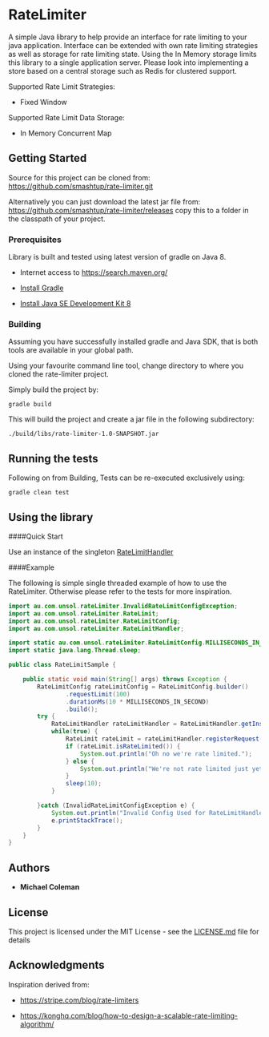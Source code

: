 # RateLimiter

A simple Java library to help provide an interface for rate limiting to your java application. Interface can be extended with
own rate limiting strategies as well as storage for rate limiting state. Using the In Memory storage limits this library to a single application server.
Please look into implementing a store based on a central storage such as Redis for clustered support.

Supported Rate Limit Strategies:

- Fixed Window

Supported Rate Limit Data Storage:

- In Memory Concurrent Map

## Getting Started

Source for this project can be cloned from: https://github.com/smashtup/rate-limiter.git

Alternatively you can just download the latest jar file from: https://github.com/smashtup/rate-limiter/releases 
copy this to a folder in the classpath of your project.

### Prerequisites

Library is built and tested using latest version of gradle on Java 8. 

* Internet access to https://search.maven.org/

* [Install Gradle](https://gradle.org/install/)

* [Install Java SE Development Kit 8](http://www.oracle.com/technetwork/java/javase/downloads/jdk8-downloads-2133151.html)


### Building

Assuming you have successfully installed gradle and Java SDK, that is both tools are available in your global path. 

Using your favourite command line tool, change directory to where you cloned the rate-limiter project.

Simply build the project by: 

```
gradle build
```

This will build the project and create a jar file in the following subdirectory:
 
```
./build/libs/rate-limiter-1.0-SNAPSHOT.jar
``` 

## Running the tests

Following on from Building, Tests can be re-executed exclusively using:

```
gradle clean test
```

## Using the library

####Quick Start

Use an instance of the singleton [RateLimitHandler]() 

####Example

The following is simple single threaded example of how to use the RateLimiter. Otherwise please refer to the tests for more inspiration.

```java
import au.com.unsol.rateLimiter.InvalidRateLimitConfigException;
import au.com.unsol.rateLimiter.RateLimit;
import au.com.unsol.rateLimiter.RateLimitConfig;
import au.com.unsol.rateLimiter.RateLimitHandler;

import static au.com.unsol.rateLimiter.RateLimitConfig.MILLISECONDS_IN_SECOND;
import static java.lang.Thread.sleep;

public class RateLimitSample {

    public static void main(String[] args) throws Exception {
        RateLimitConfig rateLimitConfig = RateLimitConfig.builder()
                .requestLimit(100)
                .durationMs(10 * MILLISECONDS_IN_SECOND)
                .build();
        try {
            RateLimitHandler rateLimitHandler = RateLimitHandler.getInstance().updateConfig(rateLimitConfig);
            while(true) {
                RateLimit rateLimit = rateLimitHandler.registerRequest("SOME UNIQUE IDENTIFIER");
                if (rateLimit.isRateLimited()) {
                    System.out.println("Oh no we're rate limited.");
                } else {
                    System.out.println("We're not rate limited just yet. Keep going.");
                }
                sleep(10);
            }

        }catch (InvalidRateLimitConfigException e) {
            System.out.println("Invalid Config Used for RateLimitHandler.");
            e.printStackTrace();
        }
    }
}
```

## Authors

* **Michael Coleman**

## License

This project is licensed under the MIT License - see the [LICENSE.md](LICENSE.md) file for details

## Acknowledgments

Inspiration derived from:

* https://stripe.com/blog/rate-limiters

* https://konghq.com/blog/how-to-design-a-scalable-rate-limiting-algorithm/
